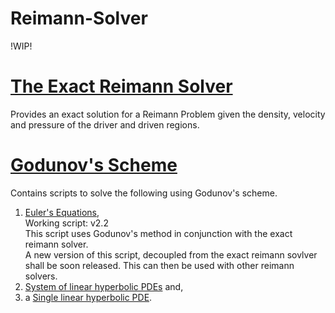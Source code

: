 # Reimann-Solver
!WIP!

# [The Exact Reimann Solver ](https://github.com/ErinSam/Reimann-Solver/tree/main/Exact%20Reimann%20Solver)
Provides an exact solution for a Reimann Problem given the density, velocity and pressure of the driver and driven regions. 

# [Godunov's Scheme](https://github.com/ErinSam/Reimann-Solver/tree/main/Godunov's%20Method)
Contains scripts to solve the following using Godunov's scheme. 
1. [Euler's Equations](https://github.com/ErinSam/Reimann-Solver/tree/main/Godunov's%20Method/Godunov%20Method%20on%20System%20of%20Non-Linear%2C%20Hyperbolic%20Equations),<br />
  Working script: v2.2<br />
  This script uses Godunov's method in conjunction with the exact reimann solver. <br />
  A new version of this script, decoupled from the exact reimann sovlver shall be soon released. This can then be used with other reimann solvers. 
2. [System of linear hyperbolic PDEs](https://github.com/ErinSam/Reimann-Solver/tree/main/Godunov's%20Method/Godunov%20Method%20on%20System%20of%20Linear%2C%20Hyperbolic%20Equations) and,
3. a [Single linear hyperbolic PDE](https://github.com/ErinSam/Reimann-Solver/tree/main/Godunov's%20Method/Godunov%20Method%20on%20a%20Single%2C%20Linear%2C%20Hyperbolic%20Equation). 
